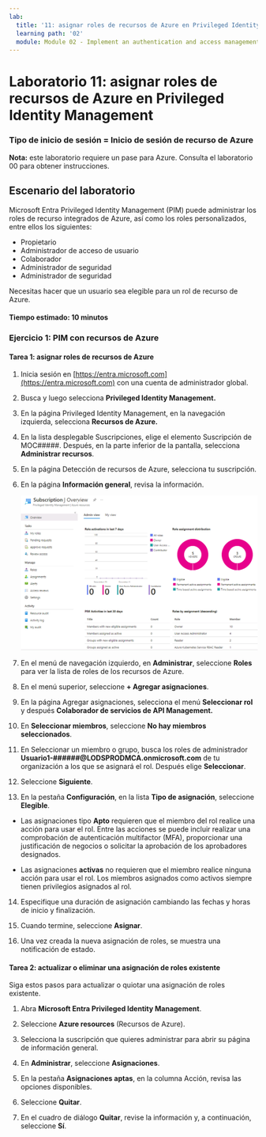 ```yaml
---
lab:
  title: '11: asignar roles de recursos de Azure en Privileged Identity Management'
  learning path: '02'
  module: Module 02 - Implement an authentication and access management solution
---
```


# Laboratorio 11: asignar roles de recursos de Azure en Privileged Identity Management

### Tipo de inicio de sesión = Inicio de sesión de recurso de Azure

**Nota:** este laboratorio requiere un pase para Azure. Consulta el laboratorio 00 para obtener instrucciones.

## Escenario del laboratorio

Microsoft Entra Privileged Identity Management (PIM) puede administrar los roles de recurso integrados de Azure, así como los roles personalizados, entre ellos los siguientes:

- Propietario
- Administrador de acceso de usuario
- Colaborador
- Administrador de seguridad
- Administrador de seguridad

Necesitas hacer que un usuario sea elegible para un rol de recurso de Azure.

#### Tiempo estimado: 10 minutos

### Ejercicio 1: PIM con recursos de Azure

#### Tarea 1: asignar roles de recursos de Azure

1. Inicia sesión en [https://entra.microsoft.com](https://entra.microsoft.com) con una cuenta de administrador global.

2. Busca y luego selecciona **Privileged Identity Management.**

3. En la página Privileged Identity Management, en la navegación izquierda, selecciona **Recursos de Azure.**

4. En la lista desplegable Suscripciones, elige el elemento Suscripción de MOC#####. Después, en la parte inferior de la pantalla, selecciona **Administrar recursos**.

5. En la página Detección de recursos de Azure, selecciona tu suscripción.

6. En la página **Información general**, revisa la información.

   ![Imagen de pantalla que muestra el recurso de Azure agregado recientemente](./media/lp4-mod3-pim-az-resource-overview.png)

7. En el menú de navegación izquierdo, en **Administrar**, seleccione **Roles** para ver la lista de roles de los recursos de Azure.

8. En el menú superior, seleccione **+ Agregar asignaciones**.

9. En la página Agregar asignaciones, selecciona el menú **Seleccionar rol** y después **Colaborador de servicios de API Management.**

10. En **Seleccionar miembros**, seleccione **No hay miembros seleccionados**.

11. En Seleccionar un miembro o grupo, busca los roles de administrador **Usuario1-######@LODSPRODMCA.onmicrosoft.com** de tu organización a los que se asignará el rol.  Después elige **Seleccionar**.

12. Seleccione **Siguiente**.

13. En la pestaña **Configuración**, en la lista **Tipo de asignación**, seleccione **Elegible**.

   - Las asignaciones tipo **Apto** requieren que el miembro del rol realice una acción para usar el rol. Entre las acciones se puede incluir realizar una comprobación de autenticación multifactor (MFA), proporcionar una justificación de negocios o solicitar la aprobación de los aprobadores designados.

   - Las asignaciones **activas** no requieren que el miembro realice ninguna acción para usar el rol. Los miembros asignados como activos siempre tienen privilegios asignados al rol.

14. Especifique una duración de asignación cambiando las fechas y horas de inicio y finalización.

15. Cuando termine, seleccione **Asignar**.

16. Una vez creada la nueva asignación de roles, se muestra una notificación de estado.

#### Tarea 2: actualizar o eliminar una asignación de roles existente

Siga estos pasos para actualizar o quiotar una asignación de roles existente.

1. Abra **Microsoft Entra Privileged Identity Management**.

2. Seleccione **Azure resources** (Recursos de Azure).

3. Selecciona la suscripción que quieres administrar para abrir su página de información general.

4. En **Administrar**, seleccione **Asignaciones**.

5. En la pestaña **Asignaciones aptas**, en la columna Acción, revisa las opciones disponibles.

6. Seleccione **Quitar**.

7. En el cuadro de diálogo **Quitar**, revise la información y, a continuación, seleccione **Sí**.

